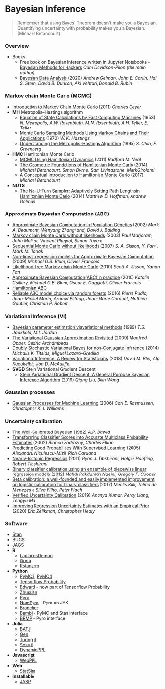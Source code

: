 # Bayesian Inference
> Remember that using Bayes' Theorem doesn't make you a Bayesian. Quantifying uncertainty with probability makes you a Bayesian. (Michael Betancourt)

### Overview
- Books
  - Free book on Bayesian Inference written in Jupyter Notebooks - [Bayesian Methods for Hackers](https://nbviewer.jupyter.org/github/CamDavidsonPilon/Probabilistic-Programming-and-Bayesian-Methods-for-Hackers/tree/master/) *Cam Davidson-Pilon (the main author)*
  - [Bayesian Data Analysis](http://www.stat.columbia.edu/~gelman/book/BDA3.pdf) (2020) *Andrew Gelman, John B. Carlin, Hal S. Stern, David B. Dunson, Aki Vehtari, Donald B. Rubin*

### Markov chain Monte Carlo (MCMC)
  - [Introduction to Markov Chain Monte Carlo](http://mcmchandbook.net/HandbookChapter1.pdf) (2011) *Charles Geyer*
- **MH** Metropolis–Hastings algorithm
  - [Equation of State Calculations by Fast Computing Machines](https://people.umass.edu/bvs/The_1953_paper.pdf) (1953) *N. Metropolis, A.W. Rosenbluth, M.N. Rosenbluth, A.H. Teller, E. Teller*
  - [Monte Carlo Sampling Methods Using Markov Chains and Their Applications](http://www2.stat.duke.edu/~scs/Courses/Stat376/Papers/Basic/Hastings1970.pdf) (1970) *W. K. Hastings*
  - [Understanding the Metropolis-Hastings Algorithm](https://www4.stat.ncsu.edu/~wilson/bayes/ChibGreenberg95.pdf) (1995) *S. Chib, E. Greenberg*
- **HMC** Hamiltonian Monte Carlo
  - [MCMC Using Hamiltonian Dynamics](http://www.mcmchandbook.net/HandbookChapter5.pdf) (2011) *Radford M. Neal*
  - [The Geometric Foundations of Hamiltonian Monte Carlo](https://arxiv.org/pdf/1410.5110.pdf) (2014) *Michael Betancourt, Simon Byrne, Sam Livingstone, MarkGirolami*
  - [A Conceptual Introduction to Hamiltonian Monte Carlo](https://arxiv.org/pdf/1701.02434) (2017) *Michael Betancourt*
- **NUTS**
  - [The No-U-Turn Sampler:  Adaptively Setting Path Lengthsin Hamiltonian Monte Carlo](http://www.stat.columbia.edu/~gelman/research/published/nuts.pdf) (2014) *Matthew D. Hoffman, Andrew Gelman*

### Approximate Bayesian Computation (ABC)
  - [Approximate Bayesian Computation in Population Genetics](https://people.eecs.berkeley.edu/~jordan/sail/readings/beaumont-zhang-balding.pdf) (2002) *Mark A. Beaumont, Wenyang Zhang†and, David J. Balding*
  - [Markov chain Monte Carlo without likelihoods](https://people.eecs.berkeley.edu/~jordan/sail/readings/marjoram-etal.pdf) (2003) *Paul Marjoram, John Molitor, Vincent Plagnol, Simon Tavare*
  - [Sequential Monte Carlo without likelihoods](https://people.eecs.berkeley.edu/~jordan/sail/readings/sisson-fan-tanaka.pdf) (2007) *S. A. Sisson, Y. Fan†, Mark M. Tanak*
  - [Non-linear regression models for Approximate Bayesian Computation](https://static.springer.com/sgw/documents/1384032/application/pdf/art%25253A10.1007%25252Fs11222-009-9116-0.pdf) (2009) *Michael G.B. Blum, Olivier François*
  - [Likelihood-free Markov chain Monte Carlo](https://arxiv.org/pdf/1001.2058.pdf) (2010) *Scott A. Sisson, Yanan Fan*
  - [Approximate Bayesian Computation(ABC) in practice](http://membres-timc.imag.fr/Olivier.Francois/CsilleryTREE10.pdf) (2010) *Katalin Csillery, Michael G.B. Blum, Oscar E. Gaggiotti, Olivier Francois*
  - [Hamiltonian ABC](https://deepai.org/publication/hamiltonian-abc)
  - [Reliable ABC model choice via random forests](https://academic.oup.com/bioinformatics/article/32/6/859/1744513) (2016) *Pierre Pudlo, Jean-Michel Marin, Arnaud Estoup, Jean-Marie Cornuet, Mathieu Gautier, Christian P. Robert*

### Variational Inference (VI)
  - [Bayesian parameter estimation viavariational methods](http://www2.stat.duke.edu/~scs/Courses/Stat376/Papers/Variational/JaakkolaJordan2000.pdf) (1999) *T.S. Jaakkola, M.I. Jordan*
  - [The Variational Gaussian Approximation Revisited](http://www0.cs.ucl.ac.uk/staff/C.Archambeau/publ/neco_mo09_web.pdf) (2009) *Manfred Opper, Cedric Archambeau*
  - [Doubly Stochastic Variational Bayes for non-Conjugate Inference](http://proceedings.mlr.press/v32/titsias14.pdf) (2014) *Michalis K. Titsias, Miguel Lazaro-Gredilla*
  - [Variational Inference: A Review for Statisticians](https://arxiv.org/pdf/1601.00670.pdf) (2018) *David M. Blei, Alp Kucukelbir, Jon D. McAuliffe*
- **SVGD** Stein Variational Gradient Descent
  - [Stein Variational Gradient Descent: A General Purpose Bayesian Inference Algorithm](https://arxiv.org/pdf/1608.04471.pdf) (2019) *Qiang Liu, Dilin Wang*

### Gaussian processes
  - [Gaussian Processes for Machine Learning](http://www.gaussianprocess.org/gpml/chapters/RW.pdf) (2006) *Carl E. Rasmussen, Christopher K. I. Williams*

### Uncertainty calibration
  - [The Well-Calibrated Bayesian](http://fitelson.org/seminar/dawid.pdf) (1982) *A.P. Dawid*
  - [Transforming Classifier Scores into Accurate Multiclass Probability Estimates](https://www.researchgate.net/publication/2571315_Transforming_Classifier_Scores_into_Accurate_Multiclass_Probability_Estimates) (2002) *Bianca Zadrozny, Charles Elkan*
  - [Predicting Good Probabilities With Supervised Learning](https://www.cs.cornell.edu/~alexn/papers/calibration.icml05.crc.rev3.pdf) (2005) *Alexandru Niculescu-Mizil, Rich Caruana*
  - [Nearly-Isotonic Regression](http://www.stat.cmu.edu/~ryantibs/papers/neariso.pdf) (2011) *Ryan J. Tibshirani, Holger Hoefling, Robert Tibshirani*
  - [Binary classifier calibration using an ensemble of piecewise linear regression models](https://www.dbmi.pitt.edu/sites/default/files/Naeini_0.pdf) (2012) *Mahdi Pakdaman Naeini, Gregory F. Cooper*
  - [Beta calibration: a well-founded and easily implemented improvement on logistic calibration for binary classifiers](https://research-information.bris.ac.uk/files/106625004/2017_aistats_beta_calibration_camera_ready.pdf) (2017) *Meelis Kull, Telmo de Menezes e Silva Filho, Peter Flach*
  - [Verified Uncertainty Calibration](https://papers.nips.cc/paper/8635-verified-uncertainty-calibration.pdf) (2019) *Ananya Kumar, Percy Liang, Tengyu Ma*
  - [Improving Regression Uncertainty Estimates with an Empirical Prior](https://arxiv.org/pdf/2005.12496.pdf) (2020) *Eric Zelikman, Christopher Healy*

### Software
  - [Stan](https://mc-stan.org/)
  - BUGS
  - JAGS
- **R**
  - [LaplacesDemon](https://cran.r-project.org/web/packages/LaplacesDemon/index.html)
  - [Greta](https://greta-stats.org/index.html)
  - [Rstanarm](https://cran.r-project.org/web/packages/rstanarm/)
- **Python**
  - [PyMC3](https://github.com/pymc-devs/pymc3), [PyMC4](https://github.com/pymc-devs/pymc4)
  - [Tensorflow Probability](https://github.com/tensorflow/probability)
  - [Edward](http://edwardlib.org/) - now part of Tensorflow Probability
  - [Zhusuan](https://zhusuan.readthedocs.io/en/latest/)
  - [Pyro](https://pyro.ai/)
  - [NumPyro](https://github.com/pyro-ppl/numpyro) - Pyro on JAX
  - [Brancher](https://brancher.org)
  - [Bambi](https://github.com/bambinos/bambi) - PyMC and Stan interface
  - [BRMP](https://github.com/pyro-ppl/brmp) - Pyro interface
- **Julia**
  - [BAT.jl](https://github.com/bat/BAT.jl/)
  - [Gen](https://www.gen.dev/)
  - [Turing.jl](https://github.com/TuringLang/Turing.jl)
  - [Soss.jl](https://github.com/cscherrer/Soss.jl)
  - [DynamicPPL](https://github.com/TuringLang/DynamicPPL.jl)
- **Javascript**
  - [WebPPL](https://github.com/probmods/webppl)
- **Web**
  - [StatSim](https://statsim.com/)
- **Installable**
  - [JASP](https://jasp-stats.org/)
